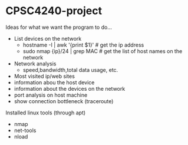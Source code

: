 # CPSC4240-project
Ideas for what we want the program to do...
- List devices on the network
  - hostname -I | awk '{print $1}' # get the ip address
  - sudo nmap {ip}/24 | grep MAC # get the list of host names on the network
- Network analysis
  - speed,bandwidth,total data usage, etc.
- Most visited ip/web sites
- information abou the host device
- information about the devices on the network
- port analysis on host machine
- show connection bottleneck (traceroute)

Installed linux tools (through apt)
- nmap
- net-tools
- nload
